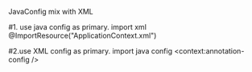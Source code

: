 JavaConfig mix with XML

#1. use java config as primary.  import xml
@ImportResource("ApplicationContext.xml")

#2.use XML config as primary.  import java config
	<bean class="com.xinghuaz.DI.AppConfig" />
	<context:annotation-config />